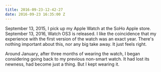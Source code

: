 ```yaml
---
title: 2016-09-23-12-42-27
date: 2016-09-23 16:35:00 Z
---
```


September 13, 2015, I pick up my Apple Watch at the SoHo Apple store. September 13, 2016, Watch OS3 is released. I like the coincidence that my experience with the first version of the watch was an exact year. There's nothing important about this, nor any big take away. It just feels right.

Around January, after three months of wearing the watch, I began considering going back to my previous non-smart watch. It had lost its newness, had become just a thing. But I kept wearing it.  